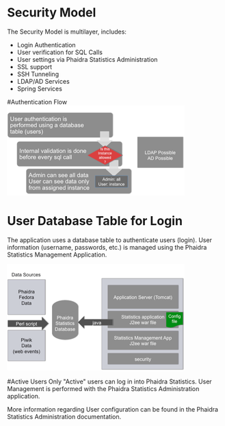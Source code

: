 # Security Model
The  Security Model is multilayer, includes:
* Login Authentication
* User verification for SQL Calls
* User settings via Phaidra Statistics Administration
* SSL support
* SSH Tunneling
* LDAP/AD Services
* Spring Services

#Authentication Flow
![](securitymodel.png)


# User Database Table for Login
The application uses a database table to authenticate users (login). User information (username, passwords, etc.) is managed using the Phaidra Statistics Management Application. 

![](servercomponents.png)



#Active Users
Only "Active" users can log in into Phaidra Statistics. User Management is performed with the Phaidra Statistics Administration application.

More information regarding User configuration can be found in the Phaidra Statistics Administration documentation.
